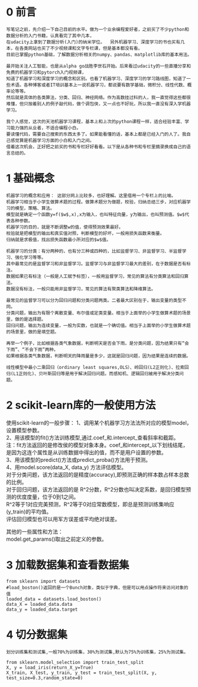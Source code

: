 0 前言
=====
    写笔记之前，先介绍一下自己目前的水平。做为一个业余编程爱好者，之前买了不少python和数据分析的入门书籍，认真看完了其中几本，
    在udacity上拿到了数据分析(入门)的纳米学位。  另外机器学习、深度学习的书也买有几本，在各类网站也买了不少视频课和文字专栏课，但是基本都没有看。
    目前已掌握python基础，了解数据分析相关的numpy、pandas、matplotlib库的基本用法。

    最开始关注人工智能，也是从alpha go战胜李世石开始。后来看过udacity的一些直播分享和免费的机器学习和pytorch入门视频课，
    知道了机器学习和深度学习的概念和区别。也看了机器学习、深度学习的学习路线图，知道了一些术语。各种博客或者IT培训基本上一说机器学习，都说要有数学基础，微积分、线性代数、概率论等等。
    然后就是具体的各类算法，分类、回归、神经网络。作为高数挂过科的人，我一直觉得这些都很难懂，但只按着别人的例子敲代码，做个调包侠，又一点也不好玩，所以我一直没有深入学机器学习。

    我个人感觉，这次的天池机器学习课程，基本上和上次的python课程一样，适合经验丰富、学习能力强的从业者，不适合编程小白。
    要读懂代码，需要自己搜索的东西太多了。如果能看懂的话，基本上都是已经入门的人了。我自己感觉算是机器学习方面的小白和入门之间。
    借着这次机会，正好把之前买的书和专栏好好看看。以下是从各种书和专栏里摘录换成自己的语言总结的。

1 基础概念
=====
    机器学习的概念和应用： 这部分网上比较多，也好理解。这里借用一个专栏上的比喻。
    机器学习相当于小学生做算术题的过程。做算术题分为做题，校验，归纳总结三步，对应机器学习的模型，策略、算法。
    模型就是确定一个函数y=f($w$,x),x为输入，也叫特征向量，y为输出，也叫预测值。$w$代表各种参数。
    机器学习的目的，就是不断调整w的值，使得预测效果最好。
    校验就是把模型的输出和真实值对照，判断模型的好坏，一般用损失函数来衡量。
    归纳就是求极值，找出损失函数最小所对应的$w$值。
 
    机器学习的分类：有分两种的，也有分三种或四种的，比如监督学习、非监督学习、半监督学习、强化学习等等。
    其中最常见的是监督学习和非监督学习。监督学习与非监督学习最大的差别，在于数据是否有标注。
    数据如果已有标注（一般是人工赋予标签），一般用监督学习，常见的算法有分类算法和回归算法。
    数据没有标注，一般只能用非监督学习，常见的算法有聚类算法和降维算法。
    
    最常见的监督学习可以分为回归问题和分类问题两类。二者最大区别在于，输出变量的类型不同。
    分类问题，输出为有限个离散变量、布尔值或定类变量。相当于上面举的小学生做算术题的场景里，做的是选择题。
    回归问题，输出为连续变量，一般为实数，也就是一个确切值。相当于上面举的小学生做算术题的场景里，做的是填空题。
    
    再举一个例子，比如根据各类气象数据，判断明天是否会下雨，是分类问题，因为结果只有“会下雨”、“不会下雨”两种。
    如果根据各类气象数据，判断明天的降雨量是多少，这就是回归问题，因为结果是连续的数据。

    线性模型中最小二乘回归（ordinary least squares,OLS）、岭回归(L2正则化)、拉索回归(L1正则化)、贝叶斯回归等是用于解决回归问题。而感知机、逻辑回归被用于解决分类问题。

 2 scikit-learn库的一般使用方法
 =======
   使用scikit-learn的一般步骤： 
   1、调用某个机器学习方法法所对应的模型model，设置模型参数。   
   2、用该模型的fit()方法训练模型,通过.coef_和.intercept_查看斜率和截距。   
   注：fit方法返回的是修改侯的模型对象本身。coef_和intercept_以下划线结尾，是因为这连个属性是从训练数据中得出的值，而不是用户设置的参数。    
   3、用该模型的predict()方法或predict_proba()方法用于预测。  
   4、用model.score(data_X, data_y) 方法评估模型。  
      对于分类问题，该方法返回的是精度(accuracy),即预测正确的样本数占样本总数的比例。  
      对于回归问题，该方法返回的是 R^2分数，R^2分数也叫决定系数，是回归模型预测的优度度量，位于0到1之间。  
      R^2等于1对应完美预测，R^2等于0对应常数模型，即总是预测训练集响应(y_train)的平均值。    
      评估回归模型也可以用军方误差或平均绝对误差。   
   
   其他的一些属性和方法：  
   model.get_params()取出之前定义的参数。


3 加载数据集和查看数据集
=========
```
from sklearn import datasets
#load_boston()返回的是一个Bunch对象，类似于字典，但是可以用点操作符来访问对象的值
loaded_data = datasets.load_boston()
data_X = loaded_data.data
data_y = loaded_data.target
```

 
 4 切分数据集
 =========
    划分训练集和测试集,一般70%为训练集，30%为测试集,默认为75%为训练集，25%为测试集。
```
from sklearn.model_selection import train_test_split
X, y = load_iris(return_X_y=True)
X_train, X_test, y_train, y_test = train_test_split(X, y, test_size=0.3,random_state=0)
```


